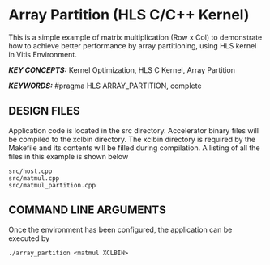 Array Partition (HLS C/C++ Kernel)
======================

This is a simple example of matrix multiplication (Row x Col) to demonstrate how to achieve better performance by array partitioning, using HLS kernel in Vitis Environment.

***KEY CONCEPTS:*** Kernel Optimization, HLS C Kernel, Array Partition

***KEYWORDS:*** #pragma HLS ARRAY_PARTITION, complete

##  DESIGN FILES
Application code is located in the src directory. Accelerator binary files will be compiled to the xclbin directory. The xclbin directory is required by the Makefile and its contents will be filled during compilation. A listing of all the files in this example is shown below

```
src/host.cpp
src/matmul.cpp
src/matmul_partition.cpp
```

##  COMMAND LINE ARGUMENTS
Once the environment has been configured, the application can be executed by
```
./array_partition <matmul XCLBIN>
```

